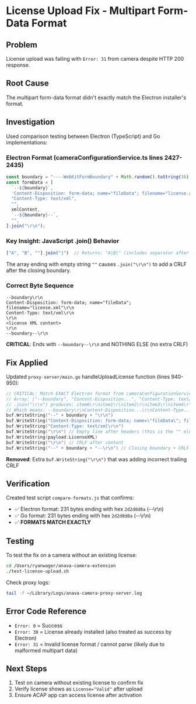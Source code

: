 # License Upload Fix - Multipart Form-Data Format

## Problem
License upload was failing with `Error: 31` from camera despite HTTP 200 response.

## Root Cause
The multipart form-data format didn't exactly match the Electron installer's format.

## Investigation
Used comparison testing between Electron (TypeScript) and Go implementations:

### Electron Format (cameraConfigurationService.ts lines 2427-2435)
```typescript
const boundary = "----WebKitFormBoundary" + Math.random().toString(36).substring(2);
const formData = [
  `--${boundary}`,
  'Content-Disposition: form-data; name="fileData"; filename="license.xml"',
  "Content-Type: text/xml",
  "",
  xmlContent,
  `--${boundary}--`,
  "",
].join("\r\n");
```

### Key Insight: JavaScript .join() Behavior
```javascript
["A", "B", ""].join("|")  // Returns: "A|B|" (includes separator after last element!)
```

The array ending with empty string `""` causes `.join("\r\n")` to add a CRLF after the closing boundary.

### Correct Byte Sequence
```
--boundary\r\n
Content-Disposition: form-data; name="fileData"; filename="license.xml"\r\n
Content-Type: text/xml\r\n
\r\n
<license XML content>
\r\n
--boundary--\r\n
```

**CRITICAL**: Ends with `--boundary--\r\n` and NOTHING ELSE (no extra CRLF)

## Fix Applied
Updated `proxy-server/main.go` handleUploadLicense function (lines 940-950):

```go
// CRITICAL: Match EXACT Electron format from cameraConfigurationService.ts
// Array: ["--boundary", "Content-Disposition...", "Content-Type: text/xml", "", xmlContent, "--boundary--", ""]
// .join("\r\n") produces: item0\r\nitem1\r\nitem2\r\nitem3\r\nitem4\r\nitem5\r\nitem6
// Which means: --boundary\r\nContent-Disposition...\r\nContent-Type...\r\n\r\nxmlContent\r\n--boundary--\r\n
buf.WriteString("--" + boundary + "\r\n")
buf.WriteString("Content-Disposition: form-data; name=\"fileData\"; filename=\"license.xml\"\r\n")
buf.WriteString("Content-Type: text/xml\r\n")
buf.WriteString("\r\n") // Empty line after headers (this is the "" element)
buf.WriteString(payload.LicenseXML)
buf.WriteString("\r\n") // CRLF after content
buf.WriteString("--" + boundary + "--\r\n") // Closing boundary + CRLF (last element "" adds no extra CRLF)
```

**Removed**: Extra `buf.WriteString("\r\n")` that was adding incorrect trailing CRLF

## Verification
Created test script `compare-formats.js` that confirms:
- ✅ Electron format: 231 bytes ending with hex `2d2d0d0a` (--\r\n)
- ✅ Go format: 231 bytes ending with hex `2d2d0d0a` (--\r\n)
- ✅ **FORMATS MATCH EXACTLY**

## Testing
To test the fix on a camera without an existing license:

```bash
cd /Users/ryanwager/anava-camera-extension
./test-license-upload.sh
```

Check proxy logs:
```bash
tail -f ~/Library/Logs/anava-camera-proxy-server.log
```

## Error Code Reference
- `Error: 0` = Success
- `Error: 30` = License already installed (also treated as success by Electron)
- `Error: 31` = Invalid license format / cannot parse (likely due to malformed multipart data)

## Next Steps
1. Test on camera without existing license to confirm fix
2. Verify license shows as `License="Valid"` after upload
3. Ensure ACAP app can access license after activation
